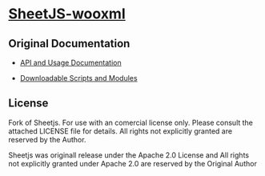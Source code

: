 # [SheetJS-wooxml](https://sheetjs-wooxml.pages.dev)

## Original Documentation

- [API and Usage Documentation](https://docs.sheetjs.com)

- [Downloadable Scripts and Modules](https://cdn.sheetjs.com)

## License

Fork of Sheetjs. For use with an comercial license only.  Please consult the attached LICENSE file for details.  All rights not explicitly
granted are reserved by the Author.

Sheetjs was originall release under the Apache 2.0 License and All rights not explicitly
granted under Apache 2.0 are reserved by the Original Author

